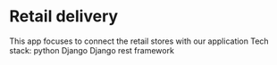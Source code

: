 # Retail delivery

This app focuses to connect the retail stores with our application
Tech stack:
python
Django
Django rest framework
